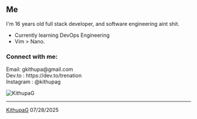 <link rel="stylesheet" type='text/css' href="https://cdn.jsdelivr.net/gh/devicons/devicon@latest/devicon.min.css" />

**Me**
<br>
---
I'm 16 years old full stack developer, and software engineering aint shit.

  - Currently learning DevOps Engineering
  - Vim > Nano.
    
<h3 align="left">Connect with me:</h3>
<p align="left">
  Email: gkithupa@gmail.com
  <br>
  Dev.to : https://dev.to/trenation
  <br>
  Instagram : @kithupag
</p>

<p align="left"> <img src="https://komarev.com/ghpvc/?username=KithupaG&label=Profile%20views&color=0e75b6&style=flat" alt="KithupaG" /> </p>

------
[KithupaG](https://github.com/KithupaG)
07/28/2025
